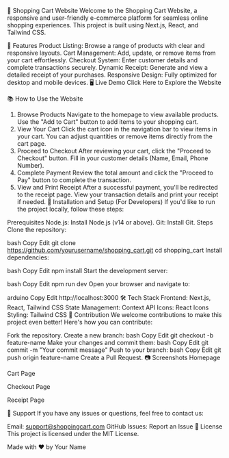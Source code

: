 🛒 Shopping Cart Website
Welcome to the Shopping Cart Website, a responsive and user-friendly e-commerce platform for seamless online shopping experiences. This project is built using Next.js, React, and Tailwind CSS.

🌟 Features
Product Listing: Browse a range of products with clear and responsive layouts.
Cart Management: Add, update, or remove items from your cart effortlessly.
Checkout System: Enter customer details and complete transactions securely.
Dynamic Receipt: Generate and view a detailed receipt of your purchases.
Responsive Design: Fully optimized for desktop and mobile devices.
🖥️ Live Demo
Click Here to Explore the Website

📚 How to Use the Website
1. Browse Products
Navigate to the homepage to view available products.
Use the "Add to Cart" button to add items to your shopping cart.
2. View Your Cart
Click the cart icon in the navigation bar to view items in your cart.
You can adjust quantities or remove items directly from the cart page.
3. Proceed to Checkout
After reviewing your cart, click the "Proceed to Checkout" button.
Fill in your customer details (Name, Email, Phone Number).
4. Complete Payment
Review the total amount and click the "Proceed to Pay" button to complete the transaction.
5. View and Print Receipt
After a successful payment, you'll be redirected to the receipt page.
View your transaction details and print your receipt if needed.
🚀 Installation and Setup (For Developers)
If you'd like to run the project locally, follow these steps:

Prerequisites
Node.js: Install Node.js (v14 or above).
Git: Install Git.
Steps
Clone the repository:

bash
Copy
Edit
git clone https://github.com/yourusername/shopping_cart.git
cd shopping_cart
Install dependencies:

bash
Copy
Edit
npm install
Start the development server:

bash
Copy
Edit
npm run dev
Open your browser and navigate to:

arduino
Copy
Edit
http://localhost:3000
🛠️ Tech Stack
Frontend: Next.js, React, Tailwind CSS
State Management: Context API
Icons: React Icons
Styling: Tailwind CSS
🤝 Contribution
We welcome contributions to make this project even better! Here's how you can contribute:

Fork the repository.
Create a new branch:
bash
Copy
Edit
git checkout -b feature-name
Make your changes and commit them:
bash
Copy
Edit
git commit -m "Your commit message"
Push to your branch:
bash
Copy
Edit
git push origin feature-name
Create a Pull Request.
📷 Screenshots
Homepage

Cart Page

Checkout Page

Receipt Page

📧 Support
If you have any issues or questions, feel free to contact us:

Email: support@shoppingcart.com
GitHub Issues: Report an Issue
📜 License
This project is licensed under the MIT License.

Made with ❤️ by Your Name
